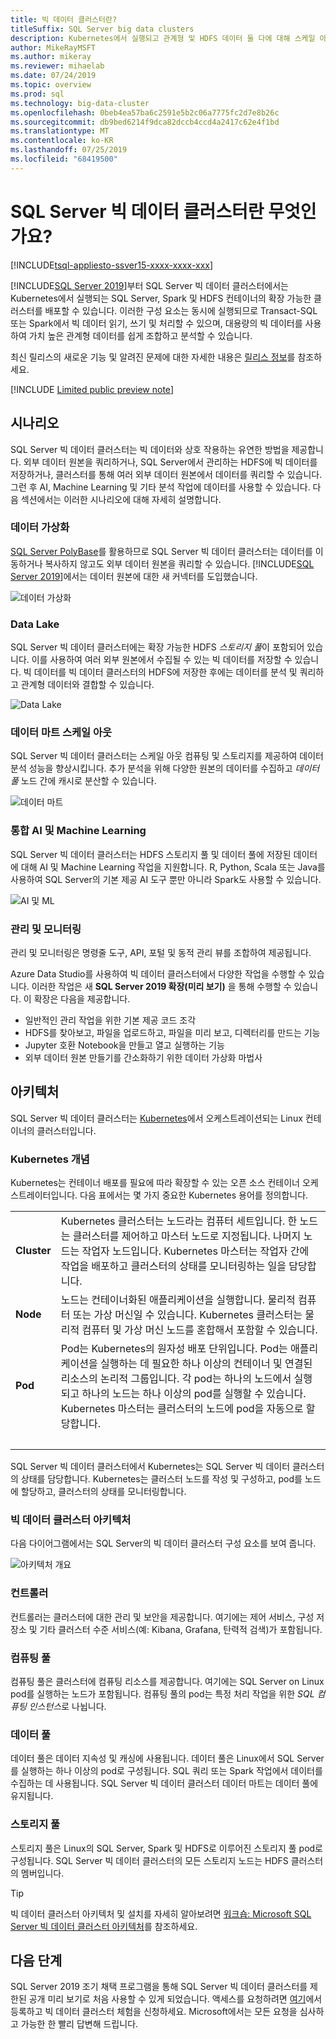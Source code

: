 ```yaml
---
title: 빅 데이터 클러스터란?
titleSuffix: SQL Server big data clusters
description: Kubernetes에서 실행되고 관계형 및 HDFS 데이터 둘 다에 대해 스케일 아웃 옵션을 제공하는 SQL Server 2019 빅 데이터 클러스터(미리 보기)에 대해 알아봅니다.
author: MikeRayMSFT
ms.author: mikeray
ms.reviewer: mihaelab
ms.date: 07/24/2019
ms.topic: overview
ms.prod: sql
ms.technology: big-data-cluster
ms.openlocfilehash: 0beb4ea57ba6c2591e5b2c06a7775fc2d7e8b26c
ms.sourcegitcommit: db9bed6214f9dca82dccb4ccd4a2417c62e4f1bd
ms.translationtype: MT
ms.contentlocale: ko-KR
ms.lasthandoff: 07/25/2019
ms.locfileid: "68419500"
---
```

# <a name="what-are-sql-server-big-data-clusters"></a>SQL Server 빅 데이터 클러스터란 무엇인가요?

[!INCLUDE[tsql-appliesto-ssver15-xxxx-xxxx-xxx](../includes/tsql-appliesto-ssver15-xxxx-xxxx-xxx.md)]

[!INCLUDE[SQL Server 2019](../includes/sssqlv15-md.md)]부터 SQL Server 빅 데이터 클러스터에서는 Kubernetes에서 실행되는 SQL Server, Spark 및 HDFS 컨테이너의 확장 가능한 클러스터를 배포할 수 있습니다. 이러한 구성 요소는 동시에 실행되므로 Transact-SQL 또는 Spark에서 빅 데이터 읽기, 쓰기 및 처리할 수 있으며, 대용량의 빅 데이터를 사용하여 가치 높은 관계형 데이터를 쉽게 조합하고 분석할 수 있습니다.

최신 릴리스의 새로운 기능 및 알려진 문제에 대한 자세한 내용은 [릴리스 정보](release-notes-big-data-cluster.md)를 참조하세요.

[!INCLUDE [Limited public preview note](../includes/big-data-cluster-preview-note.md)]

## <a name="scenarios"></a>시나리오

SQL Server 빅 데이터 클러스터는 빅 데이터와 상호 작용하는 유연한 방법을 제공합니다. 외부 데이터 원본을 쿼리하거나, SQL Server에서 관리하는 HDFS에 빅 데이터를 저장하거나, 클러스터를 통해 여러 외부 데이터 원본에서 데이터를 쿼리할 수 있습니다. 그런 후 AI, Machine Learning 및 기타 분석 작업에 데이터를 사용할 수 있습니다. 다음 섹션에서는 이러한 시나리오에 대해 자세히 설명합니다.

### <a name="data-virtualization"></a>데이터 가상화

[SQL Server PolyBase](../relational-databases/polybase/polybase-guide.md)를 활용하므로 SQL Server 빅 데이터 클러스터는 데이터를 이동하거나 복사하지 않고도 외부 데이터 원본을 쿼리할 수 있습니다. [!INCLUDE[SQL Server 2019](../includes/sssqlv15-md.md)]에서는 데이터 원본에 대한 새 커넥터를 도입했습니다.

![데이터 가상화](media/big-data-cluster-overview/data-virtualization.png)

### <a name="data-lake"></a>Data Lake

SQL Server 빅 데이터 클러스터에는 확장 가능한 HDFS *스토리지 풀*이 포함되어 있습니다. 이를 사용하여 여러 외부 원본에서 수집될 수 있는 빅 데이터를 저장할 수 있습니다. 빅 데이터를 빅 데이터 클러스터의 HDFS에 저장한 후에는 데이터를 분석 및 쿼리하고 관계형 데이터와 결합할 수 있습니다.

![Data Lake](media/big-data-cluster-overview/data-lake.png)

### <a name="scale-out-data-mart"></a>데이터 마트 스케일 아웃

SQL Server 빅 데이터 클러스터는 스케일 아웃 컴퓨팅 및 스토리지를 제공하여 데이터 분석 성능을 향상시킵니다. 추가 분석을 위해 다양한 원본의 데이터를 수집하고 *데이터 풀* 노드 간에 캐시로 분산할 수 있습니다.

![데이터 마트](media/big-data-cluster-overview/data-mart.png)

### <a name="integrated-ai-and-machine-learning"></a>통합 AI 및 Machine Learning

SQL Server 빅 데이터 클러스터는 HDFS 스토리지 풀 및 데이터 풀에 저장된 데이터에 대해 AI 및 Machine Learning 작업을 지원합니다. R, Python, Scala 또는 Java를 사용하여 SQL Server의 기본 제공 AI 도구 뿐만 아니라 Spark도 사용할 수 있습니다.

![AI 및 ML](media/big-data-cluster-overview/ai-ml-spark.png)

### <a name="management-and-monitoring"></a>관리 및 모니터링

관리 및 모니터링은 명령줄 도구, API, 포털 및 동적 관리 뷰를 조합하여 제공됩니다.

Azure Data Studio를 사용하여 빅 데이터 클러스터에서 다양한 작업을 수행할 수 있습니다. 이러한 작업은 새 **SQL Server 2019 확장(미리 보기)** 을 통해 수행할 수 있습니다. 이 확장은 다음을 제공합니다.

- 일반적인 관리 작업을 위한 기본 제공 코드 조각
- HDFS를 찾아보고, 파일을 업로드하고, 파일을 미리 보고, 디렉터리를 만드는 기능
- Jupyter 호환 Notebook을 만들고 열고 실행하는 기능
- 외부 데이터 원본 만들기를 간소화하기 위한 데이터 가상화 마법사

## <a id="architecture"></a> 아키텍처

SQL Server 빅 데이터 클러스터는 [Kubernetes](https://kubernetes.io/docs/concepts/)에서 오케스트레이션되는 Linux 컨테이너의 클러스터입니다.

### <a name="kubernetes-concepts"></a>Kubernetes 개념

Kubernetes는 컨테이너 배포를 필요에 따라 확장할 수 있는 오픈 소스 컨테이너 오케스트레이터입니다. 다음 표에서는 몇 가지 중요한 Kubernetes 용어를 정의합니다.

|||
|:--|:--|
| **Cluster** | Kubernetes 클러스터는 노드라는 컴퓨터 세트입니다. 한 노드는 클러스터를 제어하고 마스터 노드로 지정됩니다. 나머지 노드는 작업자 노드입니다. Kubernetes 마스터는 작업자 간에 작업을 배포하고 클러스터의 상태를 모니터링하는 일을 담당합니다. |
| **Node** | 노드는 컨테이너화된 애플리케이션을 실행합니다. 물리적 컴퓨터 또는 가상 머신일 수 있습니다. Kubernetes 클러스터는 물리적 컴퓨터 및 가상 머신 노드를 혼합해서 포함할 수 있습니다. |
| **Pod** | Pod는 Kubernetes의 원자성 배포 단위입니다. Pod는 애플리케이션을 실행하는 데 필요한 하나 이상의 컨테이너 및 연결된 리소스의 논리적 그룹입니다. 각 pod는 하나의 노드에서 실행되고 하나의 노드는 하나 이상의 pod를 실행할 수 있습니다. Kubernetes 마스터는 클러스터의 노드에 pod을 자동으로 할당합니다. |
| &nbsp; ||

SQL Server 빅 데이터 클러스터에서 Kubernetes는 SQL Server 빅 데이터 클러스터의 상태를 담당합니다. Kubernetes는 클러스터 노드를 작성 및 구성하고, pod를 노드에 할당하고, 클러스터의 상태를 모니터링합니다.

### <a name="big-data-clusters-architecture"></a>빅 데이터 클러스터 아키텍처

다음 다이어그램에서는 SQL Server의 빅 데이터 클러스터 구성 요소를 보여 줍니다.

![아키텍처 개요](media/big-data-cluster-overview/architecture-diagram-overview.png)

### <a id="controlplane"></a> 컨트롤러

컨트롤러는 클러스터에 대한 관리 및 보안을 제공합니다. 여기에는 제어 서비스, 구성 저장소 및 기타 클러스터 수준 서비스(예: Kibana, Grafana, 탄력적 검색)가 포함됩니다.

### <a id="computeplane"></a> 컴퓨팅 풀

컴퓨팅 풀은 클러스터에 컴퓨팅 리소스를 제공합니다. 여기에는 SQL Server on Linux pod를 실행하는 노드가 포함됩니다. 컴퓨팅 풀의 pod는 특정 처리 작업을 위한 *SQL 컴퓨팅 인스턴스*로 나뉩니다. 

### <a id="dataplane"></a> 데이터 풀

데이터 풀은 데이터 지속성 및 캐싱에 사용됩니다. 데이터 풀은 Linux에서 SQL Server를 실행하는 하나 이상의 pod로 구성됩니다. SQL 쿼리 또는 Spark 작업에서 데이터를 수집하는 데 사용됩니다. SQL Server 빅 데이터 클러스터 데이터 마트는 데이터 풀에 유지됩니다. 

### <a name="storage-pool"></a>스토리지 풀

스토리지 풀은 Linux의 SQL Server, Spark 및 HDFS로 이루어진 스토리지 풀 pod로 구성됩니다. SQL Server 빅 데이터 클러스터의 모든 스토리지 노드는 HDFS 클러스터의 멤버입니다.

> [!TIP]
> 빅 데이터 클러스터 아키텍처 및 설치를 자세히 알아보려면 [워크숍: Microsoft SQL Server 빅 데이터 클러스터 아키텍처](https://github.com/Microsoft/sqlworkshops/tree/master/sqlserver2019bigdataclusters)를 참조하세요.

## <a name="next-steps"></a>다음 단계

SQL Server 2019 조기 채택 프로그램을 통해 SQL Server 빅 데이터 클러스터를 제한된 공개 미리 보기로 처음 사용할 수 있게 되었습니다. 액세스를 요청하려면 [여기](https://aka.ms/eapsignup)에서 등록하고 빅 데이터 클러스터 체험을 신청하세요. Microsoft에서는 모든 요청을 심사하고 가능한 한 빨리 답변해 드립니다.
